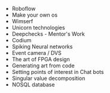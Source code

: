 - Roboflow
- Make your own os
- Wimserf
- Unicorn technologies
- Deepchecks - Mentor's Work
- Codium
- Spiking Neural networks
- Event camera / DVS
- The art of FPGA design
- Generating art from code
- Setting points of interest in Chat bots
- Singular value decomposition
- NOSQL database